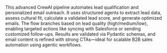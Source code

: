 This advanced CrewAI pipeline automates lead qualification and personalized email outreach. It uses structured agents to extract lead data, assess cultural fit, calculate a validated lead score, and generate optimized emails. The flow branches based on lead quality (high/medium/low), enabling targeted actions like syncing with Salesforce or sending customized follow-ups. Results are validated via Pydantic schemas, and email content is refined with strong CTAs—ideal for scalable B2B sales automation using agentic workflows.